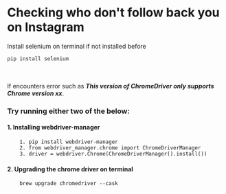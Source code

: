 # Checking who don't follow back you on Instagram
Install selenium on terminal if not installed before

    pip install selenium

\
\
If encounters error such as **_This version of ChromeDriver only supports Chrome version xx_**.
### Try running either two of the below:
#### 1. Installing webdriver-manager
        1. pip install webdriver-manager
        2. from webdriver_manager.chrome import ChromeDriverManager
        3. driver = webdriver.Chrome(ChromeDriverManager().install())

#### 2. Upgrading the chrome driver on terminal
        brew upgrade chromedriver --cask


